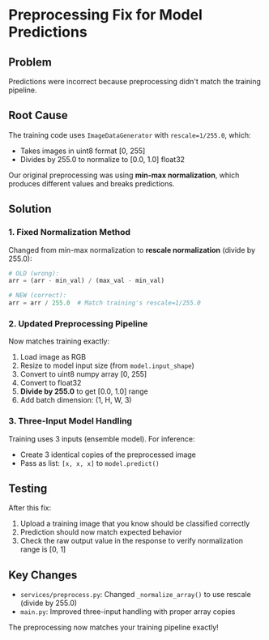 # Preprocessing Fix for Model Predictions

## Problem
Predictions were incorrect because preprocessing didn't match the training pipeline.

## Root Cause
The training code uses `ImageDataGenerator` with `rescale=1/255.0`, which:
- Takes images in uint8 format [0, 255]
- Divides by 255.0 to normalize to [0.0, 1.0] float32

Our original preprocessing was using **min-max normalization**, which produces different values and breaks predictions.

## Solution

### 1. Fixed Normalization Method
Changed from min-max normalization to **rescale normalization** (divide by 255.0):
```python
# OLD (wrong):
arr = (arr - min_val) / (max_val - min_val)

# NEW (correct):
arr = arr / 255.0  # Match training's rescale=1/255.0
```

### 2. Updated Preprocessing Pipeline
Now matches training exactly:
1. Load image as RGB
2. Resize to model input size (from `model.input_shape`)
3. Convert to uint8 numpy array [0, 255]
4. Convert to float32
5. **Divide by 255.0** to get [0.0, 1.0] range
6. Add batch dimension: (1, H, W, 3)

### 3. Three-Input Model Handling
Training uses 3 inputs (ensemble model). For inference:
- Create 3 identical copies of the preprocessed image
- Pass as list: `[x, x, x]` to `model.predict()`

## Testing
After this fix:
1. Upload a training image that you know should be classified correctly
2. Prediction should now match expected behavior
3. Check the raw output value in the response to verify normalization range is [0, 1]

## Key Changes
- `services/preprocess.py`: Changed `_normalize_array()` to use rescale (divide by 255.0)
- `main.py`: Improved three-input handling with proper array copies

The preprocessing now matches your training pipeline exactly!

